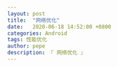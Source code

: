```yaml
---
layout: post
title:  "网络优化"
date:   2020-06-18 14:52:00 +0800
categories: Android
tags: 性能优化
author: pepe
description: 『 网络优化 』
---
```

































